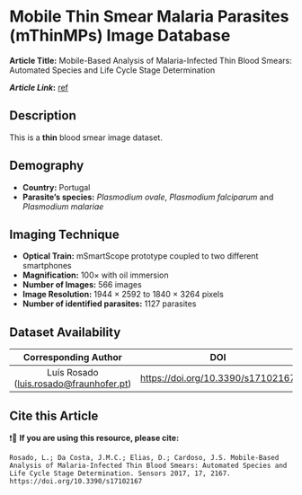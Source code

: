 # **Mobile Thin Smear Malaria Parasites (mThinMPs) Image Database**  
**Article Title:** Mobile-Based Analysis of Malaria-Infected Thin Blood Smears: Automated Species and Life Cycle Stage Determination

**_Article Link_:** [ref](https://www.mdpi.com/1424-8220/17/10/2167)

## **Description**
This is a **thin** blood smear image dataset. 

## **Demography**
+ **Country:** Portugal
+ **Parasite’s species:** _Plasmodium ovale_, _Plasmodium falciparum_ and _Plasmodium malariae_


## **Imaging Technique**
+ **Optical Train:** mSmartScope prototype coupled to two different smartphones
+ **Magnification:** 100× with oil immersion
+ **Number of Images:** 566 images
+ **Image Resolution:** 1944 × 2592 to 1840 × 3264 pixels
+ **Number of identified parasites:** 1127 parasites
  

## **Dataset Availability**

|**Corresponding Author**|**DOI**|
|:---:|:---:|
|Luís Rosado (luis.rosado@fraunhofer.pt)|https://doi.org/10.3390/s17102167|


## **Cite this Article**

❗🛑 **If you are using this resource, please cite:** 

```
Rosado, L.; Da Costa, J.M.C.; Elias, D.; Cardoso, J.S. Mobile-Based Analysis of Malaria-Infected Thin Blood Smears: Automated Species and Life Cycle Stage Determination. Sensors 2017, 17, 2167. https://doi.org/10.3390/s17102167
```
